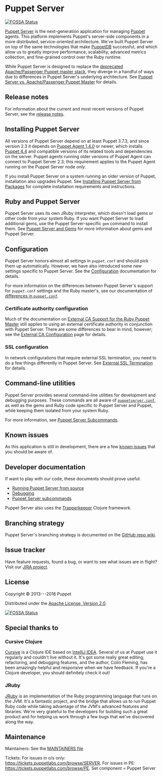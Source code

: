 # Puppet Server
[![FOSSA Status](https://app.fossa.io/api/projects/git%2Bgithub.com%2Fpuppetlabs%2Fpuppetserver.svg?type=shield)](https://app.fossa.io/projects/git%2Bgithub.com%2Fpuppetlabs%2Fpuppetserver?ref=badge_shield)


[Puppet Server](./documentation/services_master_puppetserver.markdown) is the
next-generation application for managing
[Puppet](https://puppet.com/docs/puppet/) agents. This platform implements
Puppet's server-side components in a more distributed, service-oriented
architecture. We've built Puppet Server on top of the same technologies that
make [PuppetDB](https://puppet.com/docs/puppetdb/) successful, and which
allow us to greatly improve performance, scalability, advanced metrics
collection, and fine-grained control over the Ruby runtime.

While Puppet Server is designed to replace the
[deprecated](https://puppet.com/docs/puppet/latest/deprecated_servers.html)
[Apache/Passenger Puppet master
stack](https://puppet.com/docs/puppet/latest/services_master_rack.html),
they diverge in a handful of ways due to differences in Puppet Server's
underlying architecture. See [Puppet Server vs. Apache/Passenger Puppet
Master](./documentation/puppetserver_vs_passenger.markdown) for details.

## Release notes

For information about the current and most recent versions of Puppet Server,
see the [release notes](./documentation/release_notes.markdown).

## Installing Puppet Server

All versions of Puppet Server depend on at least Puppet 3.7.3, and since
version 2.3 it depends on [Puppet Agent
1.4.0](https://docs.puppet.com/puppet/4.4/about_agent.html) or newer,
which installs [Puppet 4.4](https://docs.puppet.com/puppet/4.4/) and compatible
versions of its related tools and dependencies on the server. Puppet agents
running older versions of Puppet Agent can connect to Puppet Server 2.3;
this requirement applies to the Puppet Agent running on the Puppet Server node
*only*.

If you install Puppet Server on a system running an older version of Puppet,
installation also upgrades Puppet. See [Installing Puppet Server from
Packages](./documentation/install_from_packages.markdown) for complete
installation requirements and instructions.

## Ruby and Puppet Server

Puppet Server uses its own JRuby interpreter, which doesn't load gems or other
code from your system Ruby. If you want Puppet Server to load additional gems,
use the Puppet Server-specific `gem` command to install them. See [Puppet
Server and Gems](./documentation/gems.markdown) for more information about gems
and Puppet Server.

## Configuration

Puppet Server honors almost all settings in `puppet.conf` and should pick them
up automatically. However, we have also introduced some new settings specific
to Puppet Server. See the [Configuration](./documentation/configuration.markdown)
documentation for details.

For more information on the differences between Puppet Server's support for
`puppet.conf` settings and the Ruby master's, see our documentation of
[differences in
`puppet.conf`](./documentation/puppet_conf_setting_diffs.markdown).

### Certificate authority configuration

Much of the documentation on [External CA Support for the Ruby Puppet
Master](https://puppet.com/docs/puppet/latest/config_ssl_external_ca.html)
still applies to using an external certificate authority in conjunction
with Puppet Server. There are some differences to bear in mind, however; see the
[External CA Configuration](./documentation/external_ca_configuration.markdown)
page for details.

### SSL configuration

In network configurations that require external SSL termination, you need to do
a few things differently in Puppet Server. See
[External SSL Termination](./documentation/external_ssl_termination.markdown)
for details.

## Command-line utilities

Puppet Server provides several command-line utilities for development and
debugging purposes. These commands are all aware of
[`puppetserver.conf`](./documentation/config_file_puppetserver.markdown), as
well as the gems and Ruby code specific to Puppet Server and Puppet, while
keeping them isolated from your system Ruby.

For more information, see [Puppet Server
Subcommands](./documentation/subcommands.markdown).

## Known issues

As this application is still in development, there are a few [known
issues](./documentation/known_issues.markdown) that you should be aware of.

## Developer documentation

If want to play with our code, these documents should prove useful:

-   [Running Puppet Server from
    source](./documentation/dev_running_from_source.markdown)
-   [Debugging](./documentation/dev_debugging.markdown)
-   [Puppet Server subcommands](./documentation/subcommands.markdown)

Puppet Server also uses the
[Trapperkeeper](https://github.com/puppetlabs/trapperkeeper) Clojure framework.

## Branching strategy

Puppet Server's branching strategy is documented on the [GitHub repo
wiki](https://github.com/puppetlabs/puppetserver/wiki/Branching-Strategy).

## Issue tracker

Have feature requests, found a bug, or want to see what issues are in flight?
Visit our [JIRA project](https://tickets.puppetlabs.com/browse/SERVER).

## License

Copyright © 2013---2018 Puppet

Distributed under the [Apache License, Version
2.0](http://www.apache.org/licenses/LICENSE-2.0.html).


[![FOSSA Status](https://app.fossa.io/api/projects/git%2Bgithub.com%2Fpuppetlabs%2Fpuppetserver.svg?type=large)](https://app.fossa.io/projects/git%2Bgithub.com%2Fpuppetlabs%2Fpuppetserver?ref=badge_large)

## Special thanks to

### Cursive Clojure

[Cursive](https://cursiveclojure.com/) is a Clojure IDE based on [IntelliJ
IDEA](http://www.jetbrains.com/idea/download/index.html). Several of us at
Puppet use it regularly and couldn't live without it. It's got some really great
editing, refactoring, and debugging features, and the author, Colin Fleming, has
been amazingly helpful and responsive when we have feedback. If you're a Clojure
developer, you should definitely check it out!

### JRuby

[JRuby](http://jruby.org/) is an implementation of the Ruby programming language
that runs on the JVM. It's a fantastic project, and the bridge that allows us to
run Puppet Ruby code while taking advantage of the JVM's advanced features and
libraries. We're very grateful to the developers for building such a great
product and for helping us work through a few bugs that we've discovered along
the way.

## Maintenance

Maintainers: See the [MAINTAINERS file](./MAINTAINERS)

Tickets: For issues in o/s only: https://tickets.puppetlabs.com/browse/SERVER. For issues in PE: https://tickets.puppetlabs.com/browse/PE. Set component = Puppet Server